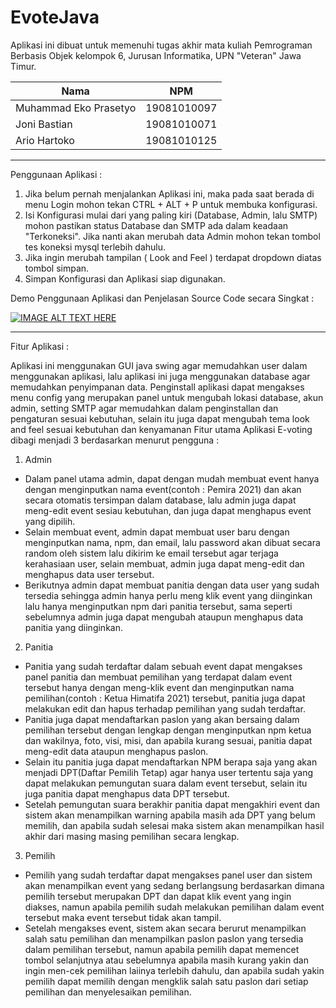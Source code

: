 # EvoteJava

Aplikasi ini dibuat untuk memenuhi tugas akhir mata kuliah Pemrograman Berbasis Objek kelompok 6, Jurusan Informatika, UPN "Veteran" Jawa Timur.


| Nama                   |    NPM      |
|------------------------|-------------|
| Muhammad Eko Prasetyo  | 19081010097 |
| Joni Bastian           | 19081010071 |
| Ario Hartoko           | 19081010125 |

----------
Penggunaan Aplikasi :

1. Jika belum pernah menjalankan Aplikasi ini, maka pada saat berada di menu Login mohon tekan CTRL + ALT + P untuk membuka konfigurasi.
2. Isi Konfigurasi mulai dari yang paling kiri (Database, Admin, lalu SMTP) mohon pastikan status Database dan SMTP ada dalam keadaan "Terkoneksi". Jika nanti akan merubah data Admin mohon tekan tombol tes koneksi mysql terlebih dahulu.
3. Jika ingin merubah tampilan ( Look and Feel ) terdapat dropdown diatas tombol simpan.
4. Simpan Konfigurasi dan Aplikasi siap digunakan.

Demo Penggunaan Aplikasi dan Penjelasan Source Code secara Singkat :

[![IMAGE ALT TEXT HERE](http://img.youtube.com/vi/lmu1he-2rkc/0.jpg)](http://www.youtube.com/watch?v=lmu1he-2rkc)

--------
Fitur Aplikasi :

Aplikasi ini menggunakan GUI java swing agar memudahkan user dalam menggunakan aplikasi, lalu aplikasi ini juga menggunakan database agar memudahkan penyimpanan data.
Penginstall aplikasi dapat mengakses menu config yang merupakan panel untuk mengubah lokasi database, akun admin, setting SMTP agar memudahkan dalam penginstallan dan pengaturan sesuai kebutuhan, selain itu juga dapat mengubah tema look and feel sesuai kebutuhan dan kenyamanan
Fitur utama Aplikasi E-voting dibagi menjadi 3 berdasarkan menurut pengguna :


1.	Admin
-	Dalam panel utama admin, dapat dengan mudah membuat event hanya dengan menginputkan nama event(contoh : Pemira 2021) dan akan secara otomatis tersimpan dalam database, lalu admin juga dapat meng-edit event sesiau kebutuhan, dan juga dapat menghapus event yang dipilih.
-	Selain membuat event, admin dapat membuat user baru dengan menginputkan nama, npm, dan email, lalu password akan dibuat secara random oleh sistem lalu dikirim ke email tersebut agar terjaga kerahasiaan user, selain membuat, admin juga dapat meng-edit dan menghapus data user tersebut.
-	Berikutnya admin dapat membuat panitia dengan data user yang sudah tersedia sehingga admin hanya perlu meng klik event yang diinginkan lalu hanya menginputkan npm dari panitia tersebut, sama seperti sebelumnya admin juga dapat mengubah ataupun menghapus data panitia yang diinginkan.
 
 
2.	Panitia
-	Panitia yang sudah terdaftar dalam sebuah event dapat mengakses panel panitia dan membuat pemilihan yang terdapat dalam event tersebut hanya dengan meng-klik event dan menginputkan nama pemilihan(contoh : Ketua Himatifa 2021) tersebut, panitia juga dapat melakukan edit dan hapus terhadap pemilihan yang sudah terdaftar.
-	Panitia juga dapat mendaftarkan paslon yang akan bersaing dalam pemilihan tersebut dengan lengkap dengan menginputkan npm ketua dan wakilnya, foto, visi, misi, dan apabila kurang sesuai, panitia dapat meng-edit data ataupun menghapus paslon.
-	Selain itu panitia juga dapat mendaftarkan NPM berapa saja yang akan menjadi DPT(Daftar Pemilih Tetap) agar hanya user tertentu saja yang dapat melakukan pemungutan suara dalam event tersebut, selain itu juga panitia dapat menghapus data DPT tersebut.
- Setelah pemungutan suara berakhir panitia dapat mengakhiri event dan sistem akan menampilkan warning apabila masih ada DPT yang belum memilih, dan apabila sudah selesai maka sistem akan menampilkan hasil akhir dari masing masing pemilihan secara lengkap.


3.	Pemilih
- Pemilih yang sudah terdaftar dapat mengakses panel user dan sistem akan menampilkan event yang sedang berlangsung berdasarkan dimana pemilih tersebut merupakan DPT dan dapat klik event yang ingin diakses, namun apabila pemilih sudah melakukan pemilihan dalam event tersebut maka event tersebut tidak akan tampil.
- Setelah mengakses event, sistem akan secara berurut menampilkan salah satu pemilihan dan menampilkan paslon paslon yang tersedia dalam pemilihan tersebut, namun apabila pemilih dapat memencet tombol selanjutnya atau sebelumnya apabila masih kurang yakin dan ingin men-cek pemilihan laiinya terlebih dahulu, dan apabila sudah yakin pemilih dapat memilih dengan mengklik salah satu paslon dari setiap pemilihan dan menyelesaikan pemilihan.
